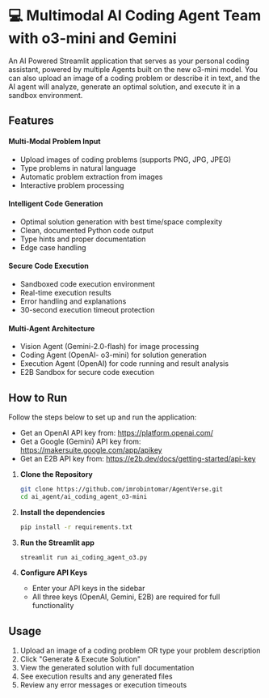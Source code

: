 # 💻 Multimodal AI Coding Agent Team with o3-mini and Gemini
An AI Powered Streamlit application that serves as your personal coding assistant, powered by multiple Agents built on the new o3-mini model. You can also upload an image of a coding problem or describe it in text, and the AI agent will analyze, generate an optimal solution, and execute it in a sandbox environment.

## Features
#### Multi-Modal Problem Input
- Upload images of coding problems (supports PNG, JPG, JPEG)
- Type problems in natural language
- Automatic problem extraction from images
- Interactive problem processing

#### Intelligent Code Generation
- Optimal solution generation with best time/space complexity
- Clean, documented Python code output
- Type hints and proper documentation
- Edge case handling

#### Secure Code Execution
- Sandboxed code execution environment
- Real-time execution results
- Error handling and explanations
- 30-second execution timeout protection

#### Multi-Agent Architecture
- Vision Agent (Gemini-2.0-flash) for image processing
- Coding Agent (OpenAI- o3-mini) for solution generation
- Execution Agent (OpenAI) for code running and result analysis
- E2B Sandbox for secure code execution

## How to Run

Follow the steps below to set up and run the application:
- Get an OpenAI API key from: https://platform.openai.com/
- Get a Google (Gemini) API key from: https://makersuite.google.com/app/apikey
- Get an E2B API key from: https://e2b.dev/docs/getting-started/api-key

1. **Clone the Repository**
   ```bash
   git clone https://github.com/imrobintomar/AgentVerse.git
   cd ai_agent/ai_coding_agent_o3-mini
   ```

2. **Install the dependencies**
    ```bash
    pip install -r requirements.txt
    ```

3. **Run the Streamlit app**
    ```bash
    streamlit run ai_coding_agent_o3.py
    ```

4. **Configure API Keys**
   - Enter your API keys in the sidebar
   - All three keys (OpenAI, Gemini, E2B) are required for full functionality

## Usage
1. Upload an image of a coding problem OR type your problem description
2. Click "Generate & Execute Solution"
3. View the generated solution with full documentation
4. See execution results and any generated files
5. Review any error messages or execution timeouts
